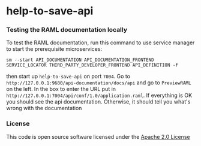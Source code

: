 # help-to-save-api

### Testing the RAML documentation locally
To test the RAML documentation, run this command to use service manager to start the prerequisite microservices:
```
sm --start API_DOCUMENTATION API_DOCUMENTATION_FRONTEND SERVICE_LOCATOR THIRD_PARTY_DEVELOPER_FRONTEND API_DEFINITION -f
```

then start up `help-to-save-api` on port `7004`. Go to `http://127.0.0.1:9680/api-documentation/docs/api`
and go to `PreviewRAML` on the left. In the box to enter the URL put in `http://127.0.0.1:7004/api/conf/1.0/application.raml`.
If everything is OK you should see the api documentation. Otherwise, it should tell you what's wrong with the documentation


### License
This code is open source software licensed under the [Apache 2.0 License]("http://www.apache.org/licenses/LICENSE-2.0.html")
